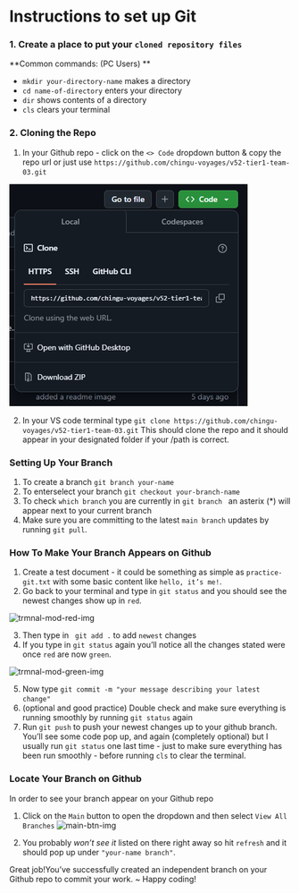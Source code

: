 # Instructions to set up Git

### 1. Create a place to put your `cloned repository files`
**Common commands: (PC Users) **
- `mkdir your-directory-name` makes a directory 
- `cd name-of-directory` enters your directory 
- `dir` shows contents of a directory
- `cls` clears your terminal 

### 2. Cloning the Repo
1. In your Github repo - click on the `<> Code` dropdown button & copy the repo url
 or just use ``` https://github.com/chingu-voyages/v52-tier1-team-03.git ```

![code-button-img](images/copy-github-url.png)

2. In your VS code terminal type 
``` git clone https://github.com/chingu-voyages/v52-tier1-team-03.git ``` 
This should clone the repo and it should appear in your designated folder if your /path is correct. 

### Setting Up Your Branch
1. To create a branch ``` git branch your-name ``` 
2. To enterselect your branch ``` git checkout your-branch-name ```
3. To check `which branch` you are currently in
 ```git branch ``` an asterix (*) will appear next to your current branch 
4. Make sure you are committing to the latest  `main branch`  updates by running
``` git pull ```.

### How To Make Your Branch Appears on Github
1. Create a test document - it could be something as simple as `practice-git.txt` with some basic content like `hello, it’s me!`.
2. Go back to your terminal and type in 
``` git status ``` and you should see the newest changes show up in `red`.

![trmnal-mod-red-img](images/vscode-screenshot-mod-red.png)

3. Then type in ``` git add .``` to add `newest` changes
4. If you type in `git status` again you’ll notice all the changes stated were once `red` are now `green`.

![trmnal-mod-green-img](./images/vs-code-mod-green.png)

5. Now type ``` git commit -m "your message describing your latest change" ```
6. (optional and good practice) Double check and make sure everything is running smoothly by running `git status` again 
7. Run ``` git push ``` to push your newest changes up to your github branch.
You’ll see some code pop up, and again (completely optional) but I usually run `git status` one last time - just to make sure everything has been run smoothly - before running `cls` to clear the terminal.

### Locate Your Branch on Github
In order to see your branch appear on your Github repo
1. Click on the `Main` button to open the dropdown and then select `View All Branches`
![main-btn-img](./images/github-main-button.png)
  
2. You probably *won’t see it* listed on there right away so hit `refresh` and it should pop up under `"your-name branch"`.

Great job!You’ve successfully created an independent branch on your Github repo to commit your work.
~ Happy coding!

